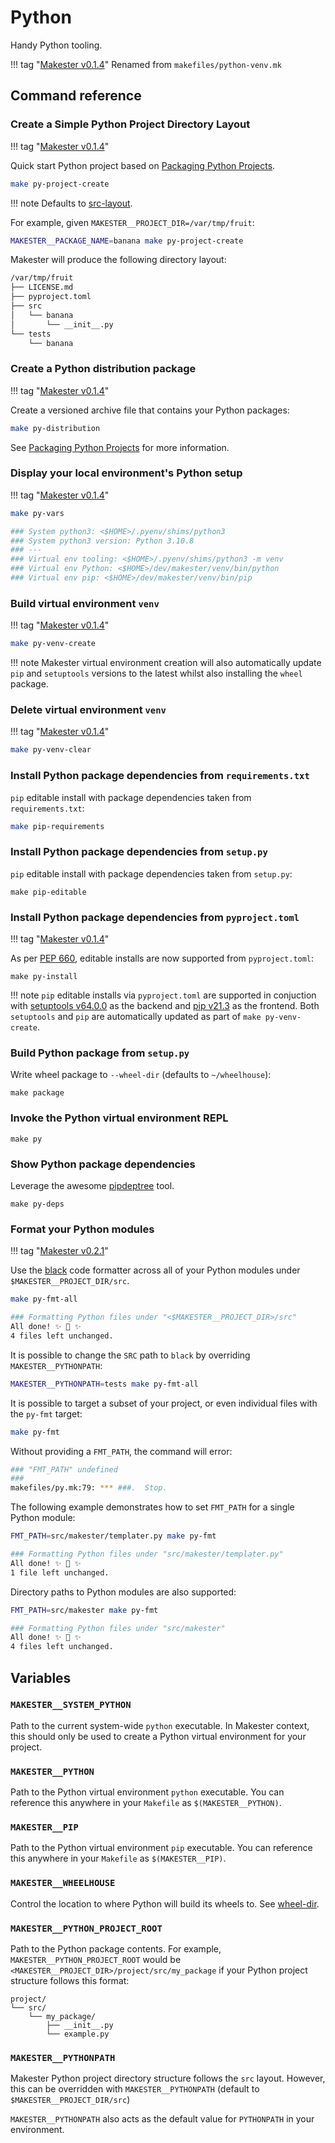 # Python

Handy Python tooling.

!!! tag "[Makester v0.1.4](https://github.com/loum/makester/releases/tag/0.1.4)"
    Renamed from `makefiles/python-venv.mk`

## Command reference
### Create a Simple Python Project Directory Layout
!!! tag "[Makester v0.1.4](https://github.com/loum/makester/releases/tag/0.1.4)"

Quick start Python project based on [Packaging Python Projects](https://packaging.python.org/en/latest/tutorials/packaging-projects/).
``` sh
make py-project-create
```

!!! note
    Defaults to [src-layout](https://packaging.python.org/en/latest/discussions/src-layout-vs-flat-layout/).

For example, given `MAKESTER__PROJECT_DIR=/var/tmp/fruit`:
``` sh
MAKESTER__PACKAGE_NAME=banana make py-project-create
```

Makester will produce the following directory layout:
``` sh
/var/tmp/fruit
├── LICENSE.md
├── pyproject.toml
├── src
│   └── banana
│       └── __init__.py
└── tests
    └── banana
```

### Create a Python distribution package
!!! tag "[Makester v0.1.4](https://github.com/loum/makester/releases/tag/0.1.4)"

Create a versioned archive file that contains your Python packages:
``` sh
make py-distribution
```
See [Packaging Python Projects](https://packaging.python.org/en/latest/tutorials/packaging-projects/) for more information.

### Display your local environment's Python setup
!!! tag "[Makester v0.1.4](https://github.com/loum/makester/releases/tag/0.1.4)"

``` sh
make py-vars
```

``` sh
### System python3: <$HOME>/.pyenv/shims/python3
### System python3 version: Python 3.10.8
### ---
### Virtual env tooling: <$HOME>/.pyenv/shims/python3 -m venv
### Virtual env Python: <$HOME>/dev/makester/venv/bin/python
### Virtual env pip: <$HOME>/dev/makester/venv/bin/pip
```

### Build virtual environment `venv`
!!! tag "[Makester v0.1.4](https://github.com/loum/makester/releases/tag/0.1.4)"

``` sh
make py-venv-create
```

!!! note
    Makester virtual environment creation will also automatically update `pip`
    and `setuptools` versions to the latest whilst also installing the `wheel` package.

### Delete virtual environment `venv`
!!! tag "[Makester v0.1.4](https://github.com/loum/makester/releases/tag/0.1.4)"

``` sh
make py-venv-clear
```

### Install Python package dependencies from `requirements.txt`

`pip` editable install with package dependencies taken from `requirements.txt`:

``` sh
make pip-requirements
```

### Install Python package dependencies from `setup.py`

`pip` editable install with package dependencies taken from `setup.py`:

```
make pip-editable
```

### Install Python package dependencies from `pyproject.toml`

!!! tag "[Makester v0.1.4](https://github.com/loum/makester/releases/tag/0.1.4)"

As per [PEP 660](https://peps.python.org/pep-0660/), editable installs are now supported from `pyproject.toml`:
```
make py-install
```

!!! note
    `pip` editable installs via `pyproject.toml` are supported in conjuction
    with [setuptools v64.0.0](https://github.com/pypa/setuptools/blob/main/CHANGES.rst#v6400)
    as the backend and [pip v21.3](https://pip.pypa.io/en/stable/news/#v21-3) as the frontend.
    Both `setuptools` and `pip` are automatically updated as part of `make py-venv-create`.

### Build Python package from `setup.py`
Write wheel package to `--wheel-dir` (defaults to `~/wheelhouse`):
```
make package
```

### Invoke the Python virtual environment REPL
```
make py
```

### Show Python package dependencies
Leverage the awesome [pipdeptree](https://pypi.org/project/pipdeptree/) tool.
```
make py-deps
```

### Format your Python modules

!!! tag "[Makester v0.2.1](https://github.com/loum/makester/releases/tag/0.2.1)"

Use the [black](https://pypi.org/project/black/) code formatter across all of your Python modules
under `$MAKESTER__PROJECT_DIR/src`.

``` sh
make py-fmt-all
```

``` sh title="Sample formatter output."
### Formatting Python files under "<$MAKESTER__PROJECT_DIR>/src"
All done! ✨ 🍰 ✨
4 files left unchanged.
```

It is possible to change the `SRC` path to `black` by overriding `MAKESTER__PYTHONPATH`:

``` sh
MAKESTER__PYTHONPATH=tests make py-fmt-all
```

It is possible to target a subset of your project, or even individual files with the `py-fmt`
target:

``` sh
make py-fmt
```

Without providing a `FMT_PATH`, the command will error:

``` sh title="Formatting error without setting a path."
### "FMT_PATH" undefined
###
makefiles/py.mk:79: *** ###.  Stop.
```

The following example demonstrates how to set `FMT_PATH` for a single Python module:
``` sh title="Formatting a Python module."
FMT_PATH=src/makester/templater.py make py-fmt
```

``` sh title="Sample formatter output when setting FMT_PATH."
### Formatting Python files under "src/makester/templater.py"
All done! ✨ 🍰 ✨
1 file left unchanged.
```

Directory paths to Python modules are also supported:
``` sh title="Formatting Python modules under a given path."
FMT_PATH=src/makester make py-fmt
```

``` sh title="Sample formatter output when setting FMT_PATH with a path to Python modules."
### Formatting Python files under "src/makester"
All done! ✨ 🍰 ✨
4 files left unchanged.
```

## Variables
### `MAKESTER__SYSTEM_PYTHON`
Path to the current system-wide `python` executable. In Makester context, this
should only be used to create a Python virtual environment for your project.

### `MAKESTER__PYTHON`
Path to the Python virtual environment `python` executable. You can reference
this anywhere in your `Makefile` as `$(MAKESTER__PYTHON)`.

### `MAKESTER__PIP`
Path to the Python virtual environment `pip` executable. You can reference
this anywhere in your `Makefile` as `$(MAKESTER__PIP)`.

### `MAKESTER__WHEELHOUSE`
Control the location to where Python will build its wheels to.
See [wheel-dir](https://pip.pypa.io/en/stable/cli/pip_wheel/).

### `MAKESTER__PYTHON_PROJECT_ROOT`
Path to the Python package contents. For example, `MAKESTER__PYTHON_PROJECT_ROOT` would
be `<MAKESTER__PROJECT_DIR>/project/src/my_package` if your Python project structure follows this format:
```
project/
└── src/
    └── my_package/
        ├── __init__.py
        └── example.py
```

### `MAKESTER__PYTHONPATH`
Makester Python project directory structure follows the `src` layout. However, this can be
overridden with `MAKESTER__PYTHONPATH` (default to `$MAKESTER__PROJECT_DIR/src`)

`MAKESTER__PYTHONPATH` also acts as the default value for `PYTHONPATH` in your environment.
